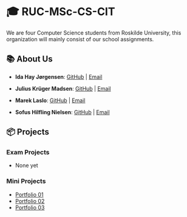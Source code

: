 # 🎓 **RUC-MSc-CS-CIT**

We are four Computer Science students from Roskilde University, this organization will mainly consist of our school assignments.

## 📚 **About Us**

- **Ida Hay Jørgensen**: [GitHub](https://github.com/idax6797) | [Email](stud-ijoergense@ruc.dk)

- **Julius Krüger Madsen**: [GitHub](https://github.com/JuliusKryger) | [Email](https://www.linkedin.com/in/julius-kruger/)

- **Marek Laslo**: [GitHub](https://github.com/MarLaslo) | [Email](stud-laslo@ruc.dk)

- **Sofus Hilfling Nielsen**: [GitHub](https://github.com/sofushn) | [Email](stud-sofusn@ruc.dk)

## 📦 **Projects**

### Exam Projects

- None yet


### Mini Projects

- [Portfolio 01](https://github.com/RUC-MSc-CS-CIT-2024/portfolio_subproject_1)
- [Portfolio 02](https://github.com/RUC-MSc-CS-CIT-2024/portfolio_subproject_2)
- [Portfolio 03](https://github.com/RUC-MSc-CS-CIT-2024/portfolio_subproject_3)
